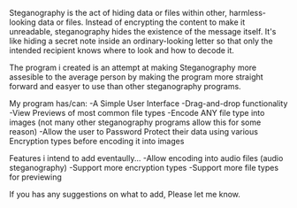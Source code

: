 Steganography is the act of hiding data or files within other, harmless-looking data or files. Instead of encrypting the content to make it unreadable, steganography hides the existence of the message itself. It's like hiding a secret note inside an ordinary-looking letter so that only the intended recipient knows where to look and how to decode it.

The program i created is an attempt at making Steganography more assesible to the average person by making the program more straight forward and easyer to use than other steganography programs.

My program has/can:
-A Simple User Interface
-Drag-and-drop functionality
-View Previews of most common file types
-Encode ANY file type into images (not many other steganography programs allow this for some reason)
-Allow the user to Password Protect their data using various Encryption types before encoding it into images

Features i intend to add eventaully...
-Allow encoding into audio files (audio steganography)
-Support more encryption types
-Support more file types for previewing

If you has any suggestions on what to add, Please let me know.
